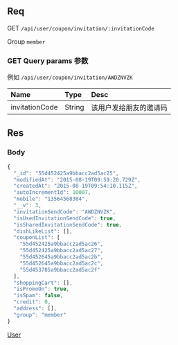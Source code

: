 ## Req

GET `/api/user/coupon/invitation/:invitationCode`

Group `member`

### GET Query params 参数

例如 `/api/user/coupon/invitation/AWDZNVZK`

| Name                   | Type   | Desc        |
|:-------                |:-------|:-------     |
| invitationCode         | String | 该用户发给朋友的邀请码    |


## Res
### Body



```js
{
  "_id": "55d452425a9bbacc2ad5ac25",
  "modifiedAt": "2015-08-19T09:59:20.729Z",
  "createdAt": "2015-08-19T09:54:10.115Z",
  "autoIncrementId": 10007,
  "mobile": "13564568304",
  "__v": 3,
  "invitationSendCode": "AWDZNVZK",
  "isUsedInvitationSendCode": true,
  "isSharedInvitationSendCode": true,
  "dishLikeList": [],
  "couponList": [
    "55d452425a9bbacc2ad5ac26",
    "55d452425a9bbacc2ad5ac27",
    "55d452645a9bbacc2ad5ac2b",
    "55d452645a9bbacc2ad5ac2c",
    "55d453785a9bbacc2ad5ac2f"
  ],
  "shoppingCart": [],
  "isPromoOn": true,
  "isSpam": false,
  "credit": 0,
  "address": [],
  "group": "member"
}

```

[User](../User)